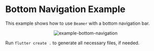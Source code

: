 # Bottom Navigation Example

This example shows how to use `Beamer` with a bottom navigation bar.

<p align="center">
<img src="https://raw.githubusercontent.com/slovnicki/beamer/master/examples/bottom_navigation/example-bottom-navigation.gif" alt="example-bottom-navigation">

Run `flutter create .` to generate all necessary files, if needed.